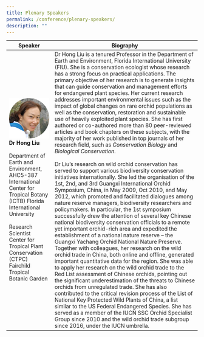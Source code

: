 ```yaml
---
title: Plenary Speakers
permalink: /conference/plenary-speakers/
description: ""
---
```

| Speaker | Biography | 
| -------- | -------- | 
| ![Dr Hong Liu](/images/dr%20hong%20liu.jpg)  **Dr Hong Liu** <br> <br> Department of Earth and Environment, AHC5-387 <br> International Center for Tropical Botany (ICTB) Florida International University <br> <br> Research Scientist <br> Center for Tropical Plant Conservation (CTPC) <br> Fairchild Tropical Botanic Garden | Dr Hong Liu is a tenured Professor in the Department of Earth and Environment, Florida International University (FIU). She is a conservation ecologist whose research has a strong focus on practical applications. The primary objective of her research is to generate insights that can guide conservation and management efforts for endangered plant species. Her current research addresses important environmental issues such as the impact of global changes on rare orchid populations as well as the conservation, restoration and sustainable use of heavily exploited plant species. She has first authored or co-authored more than 80 peer-reviewed articles and book chapters on these subjects, with the majority of her work published in top journals of her research field, such as *Conservation Biology* and *Biological Conservation*. <br><br>  Dr Liu’s research on wild orchid conservation has served to support various biodiversity conservation initiatives internationally. She led the organisation of the 1st, 2nd, and 3rd Guangxi International Orchid Symposium, China, in May 2009, Oct 2010, and May 2012, which promoted and facilitated dialogues among nature reserve managers, biodiversity researchers and policymakers. In particular, the 1st symposium successfully drew the attention of several key Chinese national biodiversity conservation officials to a remote yet important orchid-rich area and expedited the establishment of a national nature reserve – the Guangxi Yachang Orchid National Nature Preserve. Together with colleagues, her research on the wild orchid trade in China, both online and offline, generated important quantitative data for the region. She was able to apply her research on the wild orchid trade to the Red List assessment of Chinese orchids, pointing out the significant underestimation of the threats to Chinese orchids from unregulated trade. She has also contributed to the critical revision process of the List of National Key Protected Wild Plants of China, a list similar to the US Federal Endangered Species. She has served as a member of the IUCN SSC Orchid Specialist Group since 2010 and the wild orchid trade subgroup since 2016, under the IUCN umbrella.|